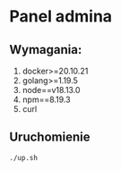 # Panel admina

## Wymagania:
1. docker>=20.10.21
2. golang>=1.19.5
3. node==v18.13.0
4. npm==8.19.3
5. curl

## Uruchomienie

```bash
./up.sh
```
